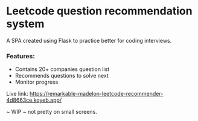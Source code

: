 # Leetcode question recommendation system

A SPA created using Flask to practice better for coding interviews.

### Features:
- Contains 20+ companies question list
- Recommends questions to solve next
- Monitor progress


Live link: https://remarkable-madelon-leetcode-recommender-4d8663ce.koyeb.app/

~ WIP ~ not pretty on small screens.
